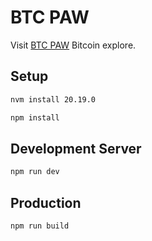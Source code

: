 # BTC PAW

Visit [BTC PAW](https://btcpaw.com) Bitcoin explore. 

## Setup

```bash
nvm install 20.19.0
```

```bash
npm install
```

## Development Server

```bash
npm run dev
```

## Production

```bash
npm run build
```
